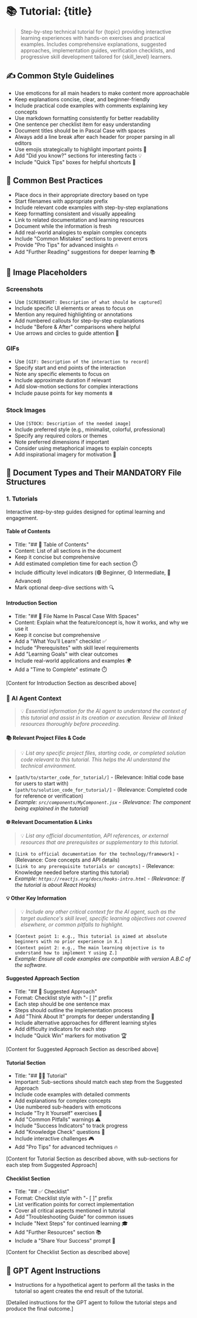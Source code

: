 # 📚 Tutorial: {title}

> Step-by-step technical tutorial for {topic} providing interactive learning experiences with hands-on exercises and practical examples. Includes comprehensive explanations, suggested approaches, implementation guides, verification checklists, and progressive skill development tailored for {skill_level} learners.

## ✍️ Common Style Guidelines

- Use emoticons for all main headers to make content more approachable
- Keep explanations concise, clear, and beginner-friendly
- Include practical code examples with comments explaining key concepts
- Use markdown formatting consistently for better readability
- One sentence per checklist item for easy understanding
- Document titles should be in Pascal Case with spaces
- Always add a line break after each header for proper parsing in all editors
- Use emojis strategically to highlight important points 🎯
- Add "Did you know?" sections for interesting facts 💡
- Include "Quick Tips" boxes for helpful shortcuts 💨

## 🚀 Common Best Practices

- Place docs in their appropriate directory based on type
- Start filenames with appropriate prefix
- Include relevant code examples with step-by-step explanations
- Keep formatting consistent and visually appealing
- Link to related documentation and learning resources
- Document while the information is fresh
- Add real-world analogies to explain complex concepts
- Include "Common Mistakes" sections to prevent errors
- Provide "Pro Tips" for advanced insights 🔥
- Add "Further Reading" suggestions for deeper learning 📚

## 📖️ Image Placeholders

### Screenshots
- Use `[SCREENSHOT: Description of what should be captured]`
- Include specific UI elements or areas to focus on
- Mention any required highlighting or annotations
- Add numbered callouts for step-by-step explanations
- Include "Before & After" comparisons where helpful
- Use arrows and circles to guide attention 🎯

### GIFs
- Use `[GIF: Description of the interaction to record]`
- Specify start and end points of the interaction
- Note any specific elements to focus on
- Include approximate duration if relevant
- Add slow-motion sections for complex interactions
- Include pause points for key moments ⏸️

### Stock Images
- Use `[STOCK: Description of the needed image]`
- Include preferred style (e.g., minimalist, colorful, professional)
- Specify any required colors or themes
- Note preferred dimensions if important
- Consider using metaphorical images to explain concepts
- Add inspirational imagery for motivation 🌟

## 📖 Document Types and Their MANDATORY File Structures

### 1. Tutorials

Interactive step-by-step guides designed for optimal learning and engagement.

#### Table of Contents

- Title: "## 📝 Table of Contents"
- Content: List of all sections in the document
- Keep it concise but comprehensive
- Add estimated completion time for each section ⏱️
- Include difficulty level indicators (🟢 Beginner, 🟡 Intermediate, 🔴 Advanced)
- Mark optional deep-dive sections with 🔍

#### Introduction Section

- Title: "## 📝 File Name In Pascal Case With Spaces"
- Content: Explain what the feature/concept is, how it works, and why we use it
- Keep it concise but comprehensive
- Add a "What You'll Learn" checklist ✅
- Include "Prerequisites" with skill level requirements
- Add "Learning Goals" with clear outcomes
- Include real-world applications and examples 🌍
- Add a "Time to Complete" estimate ⏱️

[Content for Introduction Section as described above]

### 🤖 AI Agent Context
> 💡 *Essential information for the AI agent to understand the context of this tutorial and assist in its creation or execution. Review all linked resources thoroughly before proceeding.*

#### 📚 Relevant Project Files & Code
> 💡 *List any specific project files, starting code, or completed solution code relevant to this tutorial. This helps the AI understand the technical environment.*
*   `[path/to/starter_code_for_tutorial/]` - (Relevance: Initial code base for users to start with)
*   `[path/to/solution_code_for_tutorial/]` - (Relevance: Completed code for reference or verification)
*   *Example: `src/components/MyComponent.jsx` - (Relevance: The component being explained in the tutorial)*

#### 🌐 Relevant Documentation & Links
> 💡 *List any official documentation, API references, or external resources that are prerequisites or supplementary to this tutorial.*
*   `[Link to official documentation for the technology/framework]` - (Relevance: Core concepts and API details)
*   `[Link to any prerequisite tutorials or concepts]` - (Relevance: Knowledge needed before starting this tutorial)
*   *Example: `https://reactjs.org/docs/hooks-intro.html` - (Relevance: If the tutorial is about React Hooks)*

#### 💡 Other Key Information
> 💡 *Include any other critical context for the AI agent, such as the target audience's skill level, specific learning objectives not covered elsewhere, or common pitfalls to highlight.*
*   `[Context point 1: e.g., This tutorial is aimed at absolute beginners with no prior experience in X.]`
*   `[Context point 2: e.g., The main learning objective is to understand how to implement Y using Z.]`
*   *Example: Ensure all code examples are compatible with version A.B.C of the software.*

#### Suggested Approach Section

- Title: "## 🎯 Suggested Approach"
- Format: Checklist style with "- [ ]" prefix
- Each step should be one sentence max
- Steps should outline the implementation process
- Add "Think About It" prompts for deeper understanding 🤔
- Include alternative approaches for different learning styles
- Add difficulty indicators for each step
- Include "Quick Win" markers for motivation 🏆

[Content for Suggested Approach Section as described above]

#### Tutorial Section

- Title: "## 👨‍🏫 Tutorial"
- Important: Sub-sections should match each step from the Suggested Approach
- Include code examples with detailed comments
- Add explanations for complex concepts
- Use numbered sub-headers with emoticons
- Include "Try It Yourself" exercises 🔨
- Add "Common Pitfalls" warnings ⚠️
- Include "Success Indicators" to track progress
- Add "Knowledge Check" questions 📝
- Include interactive challenges 🎮
- Add "Pro Tips" for advanced techniques 🔥

[Content for Tutorial Section as described above, with sub-sections for each step from Suggested Approach]

#### Checklist Section

- Title: "## ✅ Checklist"
- Format: Checklist style with "- [ ]" prefix
- List verification points for correct implementation
- Cover all critical aspects mentioned in tutorial
- Add "Troubleshooting Guide" for common issues
- Include "Next Steps" for continued learning 🎓
- Add "Further Resources" section 📚
- Include a "Share Your Success" prompt 🌟


[Content for Checklist Section as described above]

## 🤖 GPT Agent Instructions

- Instructions for a hypothetical agent to perform all the tasks in the tutorial so agent creates the end result of the tutorial.


[Detailed instructions for the GPT agent to follow the tutorial steps and produce the final outcome.]
